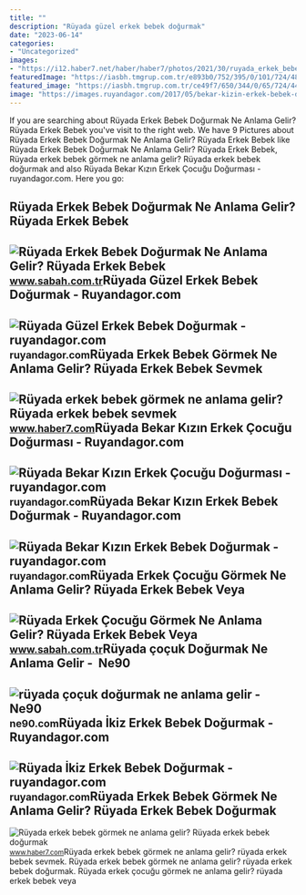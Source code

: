 ```yaml
---
title: ""
description: "Rüyada güzel erkek bebek doğurmak"
date: "2023-06-14"
categories:
- "Uncategorized"
images:
- "https://i12.haber7.net/haber/haber7/photos/2021/30/ruyada_erkek_bebek_gormek_ne_anlama_gelir_ruyada_erkek_bebek_dogurmak_hayirli_midir_1627307510_8393.jpg"
featuredImage: "https://iasbh.tmgrup.com.tr/e893b0/752/395/0/101/724/481?u=https://isbh.tmgrup.com.tr/sbh/2022/04/19/ruyada-erkek-cocugu-gormek-ne-anlama-gelir-ruyada-erkek-cocugu-oldugunu-gormek-ve-sevmek-anlami-1650372447866.jpg"
featured_image: "https://iasbh.tmgrup.com.tr/ce49f7/650/344/0/65/724/445?u=https://isbh.tmgrup.com.tr/sbh/2021/08/19/1629374596616.jpg"
image: "https://images.ruyandagor.com/2017/05/bekar-kizin-erkek-bebek-dogurmak-1458.jpg"
---
```


If you are searching about Rüyada Erkek Bebek Doğurmak Ne Anlama Gelir? Rüyada Erkek Bebek you've visit to the right web. We have 9 Pictures about Rüyada Erkek Bebek Doğurmak Ne Anlama Gelir? Rüyada Erkek Bebek like Rüyada Erkek Bebek Doğurmak Ne Anlama Gelir? Rüyada Erkek Bebek, Rüyada erkek bebek görmek ne anlama gelir? Rüyada erkek bebek doğurmak and also Rüyada Bekar Kızın Erkek Çocuğu Doğurması - ruyandagor.com. Here you go:

Rüyada Erkek Bebek Doğurmak Ne Anlama Gelir? Rüyada Erkek Bebek
---------------------------------------------------------------

 ![Rüyada Erkek Bebek Doğurmak Ne Anlama Gelir? Rüyada Erkek Bebek](https://iasbh.tmgrup.com.tr/ce49f7/650/344/0/65/724/445?u=https://isbh.tmgrup.com.tr/sbh/2021/08/19/1629374596616.jpg) <small>www.sabah.com.tr</small>Rüyada Güzel Erkek Bebek Doğurmak - Ruyandagor.com
--------------------------------------------------

 ![Rüyada Güzel Erkek Bebek Doğurmak - ruyandagor.com](https://images.ruyandagor.com/2017/05/guzel-erkek-bebek-dogurmak-1544.jpg) <small>ruyandagor.com</small>Rüyada Erkek Bebek Görmek Ne Anlama Gelir? Rüyada Erkek Bebek Sevmek
--------------------------------------------------------------------

 ![Rüyada erkek bebek görmek ne anlama gelir? Rüyada erkek bebek sevmek](https://i12.haber7.net/haber/haber7/photos/2021/30/ruyada_erkek_bebek_gormek_ne_anlama_gelir_ruyada_erkek_bebek_dogurmak_hayirli_midir_1627307510_8393.jpg) <small>www.haber7.com</small>Rüyada Bekar Kızın Erkek Çocuğu Doğurması - Ruyandagor.com
----------------------------------------------------------

 ![Rüyada Bekar Kızın Erkek Çocuğu Doğurması - ruyandagor.com](https://images.ruyandagor.com/2017/04/bekar-kizin-erkek-cocugu-dogurmasi-1149.jpg) <small>ruyandagor.com</small>Rüyada Bekar Kızın Erkek Bebek Doğurmak - Ruyandagor.com
--------------------------------------------------------

 ![Rüyada Bekar Kızın Erkek Bebek Doğurmak - ruyandagor.com](https://images.ruyandagor.com/2017/05/bekar-kizin-erkek-bebek-dogurmak-1458.jpg) <small>ruyandagor.com</small>Rüyada Erkek Çocuğu Görmek Ne Anlama Gelir? Rüyada Erkek Bebek Veya
-------------------------------------------------------------------

 ![Rüyada Erkek Çocuğu Görmek Ne Anlama Gelir? Rüyada Erkek Bebek Veya](https://iasbh.tmgrup.com.tr/e893b0/752/395/0/101/724/481?u=https://isbh.tmgrup.com.tr/sbh/2022/04/19/ruyada-erkek-cocugu-gormek-ne-anlama-gelir-ruyada-erkek-cocugu-oldugunu-gormek-ve-sevmek-anlami-1650372447866.jpg) <small>www.sabah.com.tr</small>Rüyada çoçuk Doğurmak Ne Anlama Gelir - ️ Ne90
----------------------------------------------

 ![rüyada çoçuk doğurmak ne anlama gelir - ️ Ne90](https://iasbh.tmgrup.com.tr/a2234c/650/344/0/85/724/465?u=https://isbh.tmgrup.com.tr/sbh/2021/09/21/ruyada-bebek-dogurmak-ne-demek-ruyada-erkek-kiz-ve-ikiz-bebek-dogurmak-ne-anlama-gelir-1632219152803.jpg) <small>ne90.com</small>Rüyada İkiz Erkek Bebek Doğurmak - Ruyandagor.com
-------------------------------------------------

 ![Rüyada İkiz Erkek Bebek Doğurmak - ruyandagor.com](https://images.ruyandagor.com/2017/04/ikiz-erkek-bebek-dogurmak-1847.jpg) <small>ruyandagor.com</small>Rüyada Erkek Bebek Görmek Ne Anlama Gelir? Rüyada Erkek Bebek Doğurmak
----------------------------------------------------------------------

 ![Rüyada erkek bebek görmek ne anlama gelir? Rüyada erkek bebek doğurmak](https://i12.haber7.net/haber/haber7/photos/2021/06/ruyada_erkek_bebek_gormek_ne_anlama_gelir_ruyada_erkek_bebek_dogurmak_hayirli_midir_1613121103_0363.jpg) <small>www.haber7.com</small>Rüyada erkek bebek görmek ne anlama gelir? rüyada erkek bebek sevmek. Rüyada erkek bebek görmek ne anlama gelir? rüyada erkek bebek doğurmak. Rüyada erkek çocuğu görmek ne anlama gelir? rüyada erkek bebek veya
